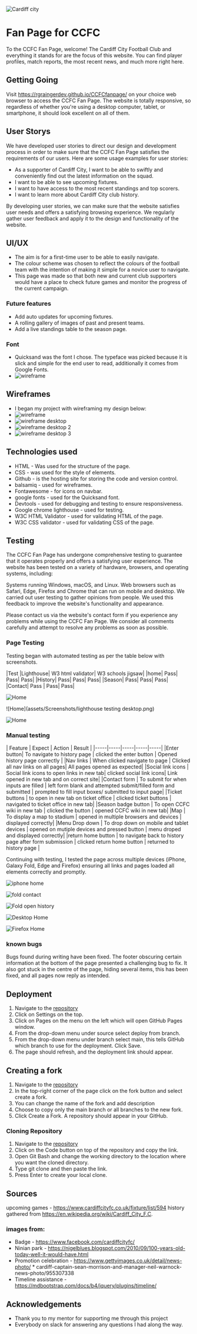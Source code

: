![Cardiff city](assets/images/Cardiff_City_Fanpage.png)

# Fan Page for CCFC

To the CCFC Fan Page, welcome! The Cardiff City Football Club and everything it stands for are the focus of this website. You can find player profiles, match reports, the most recent news, and much more right here.

## Getting Going

Visit https://rgraingerdev.github.io/CCFCfanpage/ on your choice web browser to access the CCFC Fan Page. The website is totally responsive, so regardless of whether you're using a desktop computer, tablet, or smartphone, it should look excellent on all of them.

## User Storys
We have developed user stories to direct our design and development process in order to make sure that the CCFC Fan Page satisfies the requirements of our users. Here are some usage examples for user stories:


* As a supporter of Cardiff City, I want to be able to swiftly and conveniently find out the latest information on the squad.
* I want to be able to see upcoming fixtures.
* I want to have access to the most recent standings and top scorers.
* I want to learn more about Cardiff City club history.

By developing user stories, we can make sure that the website satisfies user needs and offers a satisfying browsing experience. We regularly gather user feedback and apply it to the design and functionality of the website.

## UI/UX

* The aim is for a first-time user to be able to easily navigate.
* The colour scheme was chosen to reflect the colours of the football team with the intention of making it simple for a novice user to navigate. 
* This page was made so that both new and current club supporters would have a place to check future games and monitor the progress of the current campaign.

### Future features
* Add auto updates for upcoming fixtures.
* A rolling gallery of images of past and present teams.
* Add a live standings table to the season page.

### Font

* Quicksand was the font I chose. The typeface was picked because it is slick and simple for the end user to read, additionally it comes from Google Fonts.
* ![wireframe](assets/Screenshots/Quicksand_font.png)

## Wireframes
* I began my project with wireframing my design below:
* ![wireframe](assets/Screenshots/wireframemobile.png)
* ![wireframe desktop](assets/Screenshots/wireframe1.png)
* ![wireframe desktop 2](assets/Screenshots/wireframe2.png)
* ![wireframe desktop 3](assets/Screenshots/wireframe3.png)

## Technologies used
* HTML - Was used for the structure of the page.
* CSS - was used for the style of elements.
* Github - is the hosting site for storing the code and version control.
* balsamiq - used for wireframes.
* Fontawesome - for icons on navbar.
* google fonts - used for the Quicksand font.
* Devtools - used for debugging and testing to ensure responsiveness.
* Google chrome lighthouse - used for testing.
* W3C HTML Validator - used for validating HTML of the page.
* W3C CSS validator - used for validating CSS of the page.

## Testing
The CCFC Fan Page has undergone comprehensive testing to guarantee that it operates properly and offers a satisfying user experience. The website has been tested on a variety of hardware, browsers, and operating systems, including:

Systems running Windows, macOS, and Linux.
Web browsers such as Safari, Edge, Firefox and Chrome that can run on mobile and desktop.
We carried out user testing to gather opinions from people. We used this feedback to improve the website's functionality and appearance.

Please contact us via the website's contact form if you experience any problems while using the CCFC Fan Page. We consider all comments carefully and attempt to resolve any problems as soon as possible.

### Page Testing

Testing began with automated testing as per the table below with screenshots.

|Test |Lighthouse| W3 html validator| W3 schools jigsaw| 
|home| Pass| Pass| Pass|
|History| Pass| Pass| Pass|
|Season| Pass| Pass| Pass|
|Contact| Pass | Pass| Pass|

![Home](assets/Screenshots/Html_Checker_Home.png)  

![Home](assets/Screenshots/lighthouse testing desktop.png)

![Home](assets/Screenshots/lighthouse-testing.png)

### Manual testing

| Feature | Expect | Action | Result |
|-----|-----|-----|-----|-----|
|Enter button| To navigate to history page | clicked the enter button | Opened history page correctly |
|Nav links | When clicked navigate to page | Clicked all nav links on all pages| All pages opened as expected|
|Social link icons | Social link icons to open links in new tab| clicked social link icons| Link opened in new tab and on correct site|
|Contact form | To  submit for when inputs are filled | left form blank and attempted submit/filled form and submitted | prompted to fill input boxes/ submitted to input page|
|Ticket buttons | to open in new tab on ticket office | clicked ticket buttons | navigated to ticket office in new tab|
|Season badge button | To open CCFC wiki in new tab | clicked the button | opened CCFC wiki in new tab|
|Map | To display a map to stadium | opened in multiple browsers and devices | displayed correctly|
|Menu Drop down | To drop down on mobile and tablet devices | opened on mutiple devices and pressed button | menu droped and displayed correctly|
|return home button | to navigate back to history page after form submission | clicked return home button | returned to history page |

Continuing with testing, I tested the page across multiple devices (iPhone, Galaxy Fold, Edge and Firefox) ensuring all links and pages loaded all elements correctly and promptly.

![iphone home](assets/Screenshots/iphone_home.png)  


![fold contact](assets/Screenshots/fold_contact.png) 

![Fold open history](assets/Screenshots/fold_open_history.png)


![Desktop Home](assets/Screenshots/desktop_dis_home.png)


![Firefox Home](assets/Screenshots/firefox_season.png)  


### known bugs

Bugs found during writing have been fixed. The footer obscuring certain information at the bottom of the page presented a challenging bug to fix. It also got stuck in the centre of the page, hiding several items, this has been fixed, and all pages now reply as intended.

## Deployment
1. Navigate to the [repository](https://github.com/rgraingerdev/Milestone-project)
2. Click on Settings on the top.
3. Click on Pages on the menu on the left which will open GitHub Pages window.
4. From the drop-down menu under source select deploy from branch.
5. From the drop-down menu under branch select main, this tells GitHub which branch to use for the deployment. Click Save.
6. The page should refresh, and the deployment link should appear.

## Creating a fork
1. Navigate to the [repository](https://github.com/rgraingerdev/Milestone-project)
2. In the top-right corner of the page click on the fork button and select create a fork.
3. You can change the name of the fork and add description 
4. Choose to copy only the main branch or all branches to the new fork. 
5. Click Create a Fork. A repository should appear in your GitHub.

### Cloning Repository
1. Navigate to the [repository](https://github.com/rgraingerdev/Milestone-project)
2. Click on the Code button on top of the repository and copy the link. 
3. Open Git Bash and change the working directory to the location where you want the cloned directory. 
4. Type git clone and then paste the link.
5. Press Enter to create your local clone.

## Sources

upcoming games - https://www.cardiffcityfc.co.uk/fixture/list/594
history gathered from https://en.wikipedia.org/wiki/Cardiff_City_F.C.

### images from:
* Badge - https://www.facebook.com/cardiffcityfc/
* Ninian park - https://nigelblues.blogspot.com/2010/09/100-years-old-today-well-it-would-have.html
* Promotion celebration - https://www.gettyimages.co.uk/detail/news-photo/ * cardiff-captain-sean-morrison-and-manager-neil-warnock-news-photo/955307338 
* Timeline assistance - https://mdbootstrap.com/docs/b4/jquery/plugins/timeline/

## Acknowledgements
* Thank you to my mentor for supporting me through this project
* Everybody on slack for answering any questions I had along the way.

